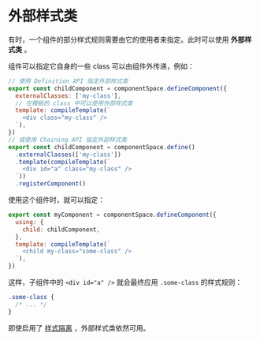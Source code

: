 # 外部样式类

有时，一个组件的部分样式规则需要由它的使用者来指定。此时可以使用 **外部样式类** 。

组件可以指定它自身的一些 class 可以由组件外传递，例如：

```js
// 使用 Definition API 指定外部样式类
export const childComponent = componentSpace.defineComponent({
  externalClasses: ['my-class'],
  // 在模板的 class 中可以使用外部样式类
  template: compileTemplate(`
    <div class="my-class" />
  `),
})
// 或使用 Chaining API 指定外部样式类
export const childComponent = componentSpace.define()
  .externalClasses(['my-class'])
  .template(compileTemplate(`
    <div id="a" class="my-class" />
  `))
  .registerComponent()
```

使用这个组件时，就可以指定：

```js
export const myComponent = componentSpace.defineComponent({
  using: {
    child: childComponent,
  },
  template: compileTemplate(`
    <child my-class="some-class" />
  `),
})
```

这样，子组件中的 `<div id="a" />` 就会最终应用 `.some-class` 的样式规则：

```css
.some-class {
  /* ... */
}
```

即使启用了 [样式隔离](style_isolation.md) ，外部样式类依然可用。
